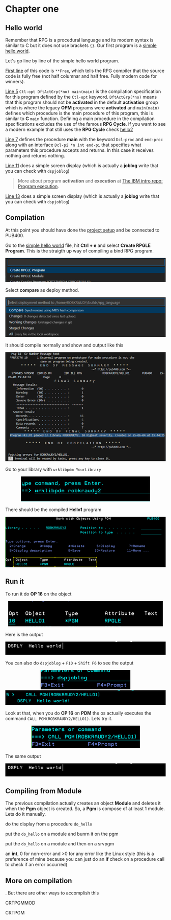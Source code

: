 # Chapter one


## Hello world

Remember that RPG is a procedural language and its modern syntax is similar to C but it does not use brackets `{}`. Our first program is a [simple hello world](./ch1_qrpglesrc/hello1.pgm.rpgle).

Let's go line by line of the simple hello world program. 

[First line](./ch1_qrpglesrc/hello1.pgm.rpgle#L1) of this code is `**Free`, which tells the RPG compiler that the source code is fully free (not half columnar and half free. Fully modern code for winners). 

[Line 5](./ch1_qrpglesrc/hello1.pgm.rpgle#L5) `Ctl-opt DftActGrp(*no) main(main)` is the compilation specification for this program defined by the `Ctl-opt` keyword. `DftActGrp(*no)` means that this program should not be **activated** in the default **activation** group which is where the legacy **OPM** programs were **activated** and `main(main)` defines which procedure is the main procedure of this program, this is similar to **C** `main` function. Defining a main procedure in the compilation specifications excludes the use of the famous **RPG Cycle**. If you want to see a modern example that still uses the **RPG Cycle** check [hello2](./ch1_qrpglesrc/hello2.pgm.rpgle)

[Line 7](./ch1_qrpglesrc/hello1.pgm.rpgle#L7) defines the procedure **main** with the keyword `Dcl-proc` and `end-proc` along with an interface `Dcl-pi *n int end-pi` that specifies what parameters this procedure accepts and returns. In this case it receives nothing and returns nothing. 

[Line 11](./ch1_qrpglesrc/hello1.pgm.rpgle#L11) does a simple screen display (which is actually a **joblog** write that you can check with `dspjoblog`)

> More about program **activation** and **execution** at [The IBM intro repo: Program execution](https://github.com/kraudy/ibmi_os?tab=readme-ov-file#program-execution).

[Line 13](./ch1_qrpglesrc/hello1.pgm.rpgle#L11) does a simple screen display (which is actually a **joblog** write that you can check with `dspjoblog`)

## Compilation

At this point you should have done the [project setup](../README.md#set-up) and be connected to PUB400.

Go to the [simple hello world](./ch1_qrpglesrc/hello1.pgm.rpgle) file, hit **Ctrl + e** and select **Create RPGLE Program**. This is the straigth up way of compiling a bind RPG program.

<div style="text-align: center;">
  <img src="../images/chapter_1/compile_it.png" alt="compile it" style="display: inline-block;">
</div>

Select **compare** as deploy method.

<div style="text-align: center;">
  <img src="../images/chapter_1/deploy_method.png" alt="deploy method" style="display: inline-block;">
</div>

It should compile normally and show and output like this

<div style="text-align: center;">
  <img src="../images/chapter_1/compiled_hello1.png" alt="compiled hello" style="display: inline-block;">
</div>

Go to your library with `wrklibpdm YourLibrary`

<div style="text-align: center;">
  <img src="../images/chapter_1/wrklibpdm.png" alt="wrklibpdm" style="display: inline-block;">
</div>

There should be the compiled **Hello1** program

<div style="text-align: center;">
  <img src="../images/chapter_1/show_hello1.png" alt="show hello" style="display: inline-block;">
</div>

## Run it

To run it do **OP 16** on the object

<div style="text-align: center;">
  <img src="../images/chapter_1/op16_hello1.png" alt="op16 on hello" style="display: inline-block;">
</div>

Here is the output

<div style="text-align: center;">
  <img src="../images/chapter_1/output_hello1.png" alt="output hello" style="display: inline-block;">
</div>

You can also do `dspjoblog` + `F10` + `Shift F6` to see the output

<div style="text-align: center;">
  <img src="../images/chapter_1/dspjoblog.png" alt="dspjoblog" style="display: inline-block;">
</div>

<div style="text-align: center;">
  <img src="../images/chapter_1/show_joblog.png" alt="show_joblog" style="display: inline-block;">
</div>

Look at that, when you do **OP 16** on **PDM** the os actually executes the command `CALL PGM(ROBKRAUDY2/HELLO1)`. Lets try it.

<div style="text-align: center;">
  <img src="../images/chapter_1/call_hello1.png" alt="call_hello1" style="display: inline-block;">
</div>

The same output

<div style="text-align: center;">
  <img src="../images/chapter_1/output_hello1.png" alt="output hello" style="display: inline-block;">
</div>

## Compiling from Module

The previous compilation actually creates an object **Module** and deletes it when the **Pgm** object is created. So, a **Pgm** is compose of at least 1 module. Lets do it manually.

do the display from a procedure `do_hello` 

put the `do_hello` on a module and bunrn it on the pgm

put the `do_hello` on a module and then on a srvpgm

an **int**, 0 for non-error and >0 for any error like the Linux style (this is a preference of mine because you can just do an **if** check on a procedure call to check if an error occurred)


## More on compilation

. But there are other ways to accomplish this

CRTPGMMOD

CRTPGM

